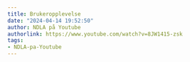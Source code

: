 ```yaml
---
title: Brukeropplevelse
date: "2024-04-14 19:52:50"
author: NDLA på Youtube
authorlink: https://www.youtube.com/watch?v=8JW1415-zsk
tags:
- NDLA-pa-Youtube
---
```

